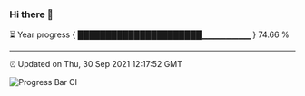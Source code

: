 ### Hi there 👋

⏳ Year progress { ██████████████████████▁▁▁▁▁▁▁▁ } 74.66 %

---

⏰ Updated on Thu, 30 Sep 2021 12:17:52 GMT

![Progress Bar CI](https://github.com/liununu/liununu/workflows/Progress%20Bar%20CI/badge.svg)
